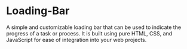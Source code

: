 # Loading-Bar
 A simple and customizable loading bar that can be used to indicate the progress of a task or process. It is built using pure HTML, CSS, and JavaScript for ease of integration into your web projects.
